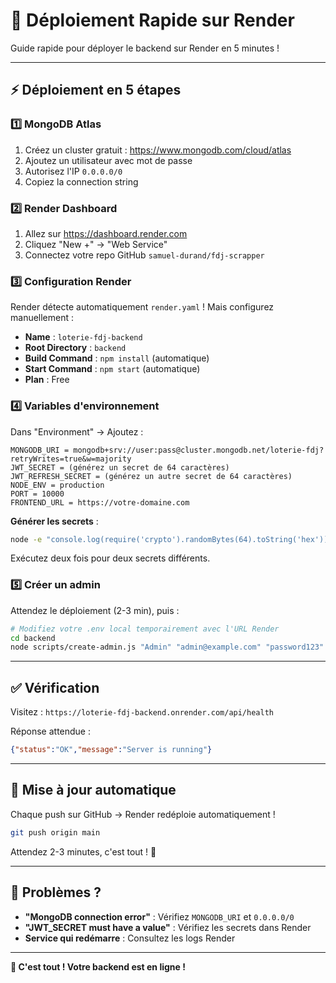 # 🚀 Déploiement Rapide sur Render

Guide rapide pour déployer le backend sur Render en 5 minutes !

---

## ⚡ Déploiement en 5 étapes

### 1️⃣ MongoDB Atlas

1. Créez un cluster gratuit : https://www.mongodb.com/cloud/atlas
2. Ajoutez un utilisateur avec mot de passe
3. Autorisez l'IP `0.0.0.0/0`
4. Copiez la connection string

### 2️⃣ Render Dashboard

1. Allez sur https://dashboard.render.com
2. Cliquez "New +" → "Web Service"
3. Connectez votre repo GitHub `samuel-durand/fdj-scrapper`

### 3️⃣ Configuration Render

Render détecte automatiquement `render.yaml` ! Mais configurez manuellement :

- **Name** : `loterie-fdj-backend`
- **Root Directory** : `backend`
- **Build Command** : `npm install` (automatique)
- **Start Command** : `npm start` (automatique)
- **Plan** : Free

### 4️⃣ Variables d'environnement

Dans "Environment" → Ajoutez :

```
MONGODB_URI = mongodb+srv://user:pass@cluster.mongodb.net/loterie-fdj?retryWrites=true&w=majority
JWT_SECRET = (générez un secret de 64 caractères)
JWT_REFRESH_SECRET = (générez un autre secret de 64 caractères)
NODE_ENV = production
PORT = 10000
FRONTEND_URL = https://votre-domaine.com
```

**Générer les secrets** :
```bash
node -e "console.log(require('crypto').randomBytes(64).toString('hex'))"
```

Exécutez deux fois pour deux secrets différents.

### 5️⃣ Créer un admin

Attendez le déploiement (2-3 min), puis :

```bash
# Modifiez votre .env local temporairement avec l'URL Render
cd backend
node scripts/create-admin.js "Admin" "admin@example.com" "password123"
```

---

## ✅ Vérification

Visitez : `https://loterie-fdj-backend.onrender.com/api/health`

Réponse attendue :
```json
{"status":"OK","message":"Server is running"}
```

---

## 🔄 Mise à jour automatique

Chaque push sur GitHub → Render redéploie automatiquement !

```bash
git push origin main
```

Attendez 2-3 minutes, c'est tout ! 🎉

---

## 🐛 Problèmes ?

- **"MongoDB connection error"** : Vérifiez `MONGODB_URI` et `0.0.0.0/0`
- **"JWT_SECRET must have a value"** : Vérifiez les secrets dans Render
- **Service qui redémarre** : Consultez les logs Render

---

**🎉 C'est tout ! Votre backend est en ligne !**


